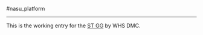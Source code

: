 #nasu_platform

--------------

This is the working entry for the [ST GG](http://arcade.stemfuse.com/got-game) by WHS DMC. 